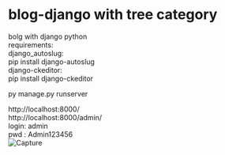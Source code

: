 # blog-django with tree category
bolg with django python<br>
requirements:<br>
django_autoslug:<br>
pip install django-autoslug<br>
django-ckeditor:<br>
pip install django-ckeditor<br>

py manage.py runserver <br>

http://localhost:8000/ <br>
http://localhost:8000/admin/ <br>
      login: admin<br>
      pwd  : Admin123456  <br>
![Capture](https://user-images.githubusercontent.com/206006/142776880-cd69739f-a43d-4b38-be6f-1009371cf30a.JPG)
